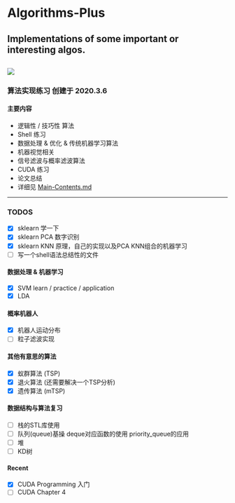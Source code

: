 # Algorithms-Plus
## Implementations of some important or interesting algos.
![]( https://visitor-badge.glitch.me/badge?page_id=<your_page_id>)
---
### 算法实现练习 创建于 2020.3.6
#### 主要内容
- 逻辑性 / 技巧性 算法
- Shell 练习
- 数据处理 & 优化 & 传统机器学习算法
- 机器视觉相关
- 信号滤波与概率滤波算法
- CUDA 练习
- 论文总结
- 详细见 [Main-Contents.md](https://github.com/Enigmatisms/Algorithms-Plus/blob/master/Paper%26Summary/Paper/main-contents.md)

---
### TODOS
- [x] sklearn 学一下
- [x] sklearn PCA 数字识别
- [x] sklearn KNN 原理，自己的实现以及PCA KNN组合的机器学习
- [ ] 写一个shell语法总结性的文件

#### 数据处理 & 机器学习
- [x] SVM learn / practice / application
- [x] LDA

#### 概率机器人
- [x] 机器人运动分布
- [ ] 粒子滤波实现

#### 其他有意思的算法
- [x] 蚁群算法 (TSP)
- [x] 退火算法 (还需要解决一个TSP分析)
- [x] 遗传算法 (mTSP)

#### 数据结构与算法复习
- [ ] 栈的STL库使用
- [ ] 队列(queue)基操 deque对应函数的使用 priority_queue的应用
- [ ] 堆
- [ ] KD树
 
#### Recent
- [x] CUDA Programming 入门
- [ ] CUDA Chapter 4
